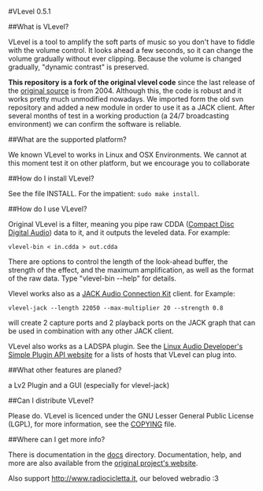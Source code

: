 #VLevel 0.5.1

##What is VLevel?

VLevel is a tool to amplify the soft parts of music so you don't
have to fiddle with the volume control.  It looks ahead a few
seconds, so it can change the volume gradually without ever
clipping. Because the volume is changed gradually, "dynamic
contrast" is preserved.

**This repository is a fork of the original vlevel code** since the
last release of the [original source](http://vlevel.sourceforge.net/)
is from 2004.  Although this, the code is robust and it works pretty
much unmodified nowadays. We imported form the old svn repository and
added a new module in order to use it as a JACK client. After several
months of test in a working production (a 24/7 broadcasting
environment) we can confirm the software is reliable.


##What are the supported platform?

We known VLevel to works in Linux and OSX Environments. We cannot at this moment 
test it on other platform, but we encourage you to collaborate

##How do I install VLevel?
  
See the file INSTALL.  For the impatient: `sudo make install`.

##How do I use VLevel?

Original VLevel is a filter, meaning you pipe raw CDDA
([Compact Disc Digital Audio](https://en.wikipedia.org/wiki/Compact_Disc_Digital_Audio))
data to it, and it outputs the leveled data.  For example:

    vlevel-bin < in.cdda > out.cdda

There are options to control the length of the look-ahead buffer,
the strength of the effect, and the maximum amplification, as well
as the format of the raw data.  Type "vlevel-bin --help" for
details.

Vlevel works also as a
[JACK Audio Connection Kit](http://jackaudio.org/) client. for
Example:

    vlevel-jack --length 22050 --max-multiplier 20 --strength 0.8

will create 2 capture ports and 2 playback ports on the JACK graph
that can be used in combination with any other JACK client.

VLevel also works as a LADSPA plugin. See the
[Linux Audio Developer's Simple Plugin API website](http://www.ladspa.org/)
for a lists of hosts that VLevel can plug into.

##What other features are planed?

a Lv2 Plugin and a GUI (especially for vlevel-jack)

##Can I distribute VLevel?

Please do.  VLevel is licenced under the GNU Lesser General Public
License (LGPL), for more information, see the [COPYING](COPYING) file.

##Where can I get more info?

There is documentation in the [docs](docs/) directory. Documentation,
help, and more are also available from the
[original project's website](http://vlevel.sourceforge.net/).

Also support http://www.radiocicletta.it, our beloved webradio :3
